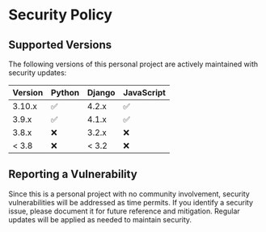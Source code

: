 # Security Policy

## Supported Versions

The following versions of this personal project are actively maintained with security updates:

| Version  | Python | Django | JavaScript |
|----------|--------|--------|------------|
| 3.10.x   | :white_check_mark: | 4.2.x | :white_check_mark: |
| 3.9.x    | :white_check_mark: | 4.1.x | :white_check_mark: |
| 3.8.x    | :x: | 3.2.x | :x: |
| < 3.8    | :x: | < 3.2 | :x: |

## Reporting a Vulnerability

Since this is a personal project with no community involvement, security vulnerabilities will be addressed as time permits. If you identify a security issue, please document it for future reference and mitigation. Regular updates will be applied as needed to maintain security.


